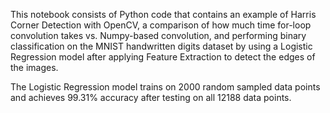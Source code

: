 This notebook consists of Python code that contains an example of Harris Corner Detection with OpenCV, a comparison of how much time for-loop convolution takes vs. Numpy-based convolution, and performing binary classification on the MNIST handwritten digits dataset by using a Logistic Regression model after applying Feature Extraction to detect the edges of the images.

The Logistic Regression model trains on 2000 random sampled data points and achieves 99.31% accuracy after testing on all 12188 data points.

